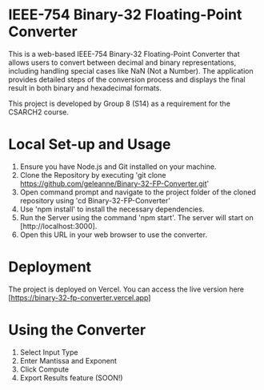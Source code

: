 # IEEE-754 Binary-32 Floating-Point Converter

This is a web-based IEEE-754 Binary-32 Floating-Point Converter that allows users to convert between decimal and binary representations, including handling special cases like NaN (Not a Number). The application provides detailed steps of the conversion process and displays the final result in both binary and hexadecimal formats. 

This project is developed by Group 8 (S14) as a requirement for the CSARCH2 course.

# Local Set-up and Usage
1. Ensure you have Node.js and Git installed on your machine.
2. Clone the Repository by executing 'git clone https://github.com/geleanne/Binary-32-FP-Converter.git'
3. Open command prompt and navigate to the project folder of the cloned repository using 'cd Binary-32-FP-Converter'
4. Use 'npm install' to install the necessary dependencies.
5. Run the Server using the command 'npm start'.
   The server will start on [http://localhost:3000].
6. Open this URL in your web browser to use the converter.

# Deployment
The project is deployed on Vercel. You can access the live version here [https://binary-32-fp-converter.vercel.app]

# Using the Converter
1. Select Input Type
2. Enter Mantissa and Exponent
3. Click Compute
4. Export Results feature (SOON!)